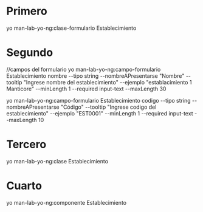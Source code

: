 # Primero
yo man-lab-yo-ng:clase-formulario Establecimiento
# Segundo
//campos del formulario
yo man-lab-yo-ng:campo-formulario Establecimiento nombre --tipo string --nombreAPresentarse "Nombre" --tooltip "Ingrese nombre del establecimiento" --ejemplo "establacimiento 1 Manticore" --minLength 1 --required  input-text --maxLength 30   

yo man-lab-yo-ng:campo-formulario Establecimiento codigo --tipo string --nombreAPresentarse "Código" --tooltip "Ingrese codigo del establecimiento" --ejemplo "EST0001" --minLength 1 --required  input-text --maxLength 10   


# Tercero

yo man-lab-yo-ng:clase Establecimiento

# Cuarto 

yo man-lab-yo-ng:componente Establecimiento
